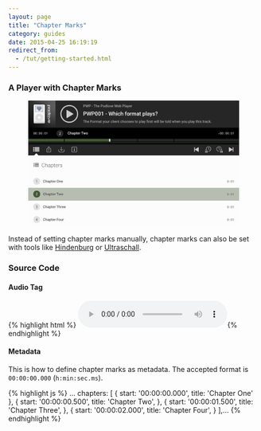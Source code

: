 ```yaml
---
layout: page
title: "Chapter Marks"
category: guides
date: 2015-04-25 16:19:19
redirect_from:
  - /tut/getting-started.html
---
```


### A Player with Chapter Marks

<figure>
  <img src="/assets/examples/chapters.png" alt="Player with chapter marks" class="fullwidth-img shadow">
</figure>

Instead of setting chapter marks manually, chapter marks can also be set with tools like [Hindenburg](http://hindenburg.com/) or [Ultraschall](http://ultraschall.fm/).

### Source Code

#### Audio Tag

{% highlight html %}
<audio controls="controls">
    <source src="podlove-test-track.mp4" type="audio/mp4">
    <source src="podlove-test-track.mp3" type="audio/mpeg">
    <source src="podlove-test-track.ogg" type="audio/ogg; codecs=vorbis">
    <source src="podlove-test-track.opus" type="audio/ogg; codecs=opus">
    <object type="application/x-shockwave-flash" data="/bin/flashmediaelement.swf">
        <param name="movie" value="/bin/flashmediaelement.swf"/>
        <param name="flashvars" value="controls=true&amp;file=format-test-track.mp4"/>
    </object>
</audio>{% endhighlight %}

#### Metadata
This is how to define chapter marks as metadata.
The accepted format is `00:00:00.000` (`h:min:sec.ms`).

{% highlight js %}
...
chapters: [
     {
         start: '00:00:00.000',
         title: 'Chapter One'
     },
     {
         start: '00:00:00.500',
         title: 'Chapter Two',
     },
     {
         start: '00:00:01.500',
         title: 'Chapter Three',
     },
     {
         start: '00:00:02.000',
         title: 'Chapter Four',
     }
 ],...
 {% endhighlight %}
